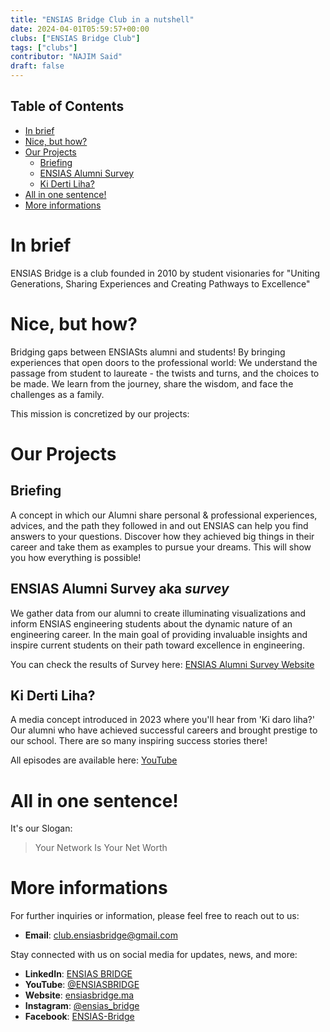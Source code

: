 ```yaml
---
title: "ENSIAS Bridge Club in a nutshell"
date: 2024-04-01T05:59:57+00:00
clubs: ["ENSIAS Bridge Club"]
tags: ["clubs"]
contributor: "NAJIM Said" 
draft: false
---
```


## **Table of Contents**
  * [In brief](#chapter-1)
  * [Nice, but how?](#chapter-2)
  * [Our Projects](#chapters-345)
    * [Briefing](#chapter-3)
    * [ENSIAS Alumni Survey](#chapter-4)
    * [Ki Derti Liha?](#chapter-5)
  * [All in one sentence!](#chapter-6)
  * [More informations](#chapter-7)

# In brief <a id="chapter-1"></a>
ENSIAS Bridge is a club founded in 2010 by student visionaries for "Uniting Generations, Sharing Experiences and Creating Pathways to Excellence"

# Nice, but how? <a id="chapter-2"></a>
Bridging gaps between ENSIASts alumni and students! By bringing experiences that open doors to the professional world: We understand the passage from student to laureate - the twists and turns, and the choices to be made. We learn from the journey, share the wisdom, and face the challenges as a family. 

This mission is concretized by our projects:

# Our Projects <a id="chapters-345"></a>

## Briefing <a id="chapter-3"></a>
A concept in which our Alumni share personal & professional experiences, advices, and the path they followed in and out ENSIAS can help you find answers to your questions. Discover how they achieved big things in their career and take them as examples to pursue your dreams. This will show you how everything is possible!

## ENSIAS Alumni Survey aka _survey_ <a id="chapter-4"></a>
We gather data from our alumni to create illuminating visualizations and inform ENSIAS engineering students about the dynamic nature of an engineering career. In the main goal of providing invaluable insights and inspire current students on their path toward excellence in engineering.

You can check the results of Survey here: 
[ENSIAS Alumni Survey Website](https://survey.ensiasbridge.ma/)

## Ki Derti Liha? <a id="chapter-5"></a>
A media concept introduced in 2023 where you'll hear from 'Ki daro liha?' Our alumni who have achieved successful careers and brought prestige to our school. There are so many inspiring success stories there!

All episodes are available here: 
[YouTube](https://www.youtube.com/channel/UCbfVulXSotiByDCfD4C6siw) 

# All in one sentence! <a id="chapter-6"></a>
It's our Slogan:
> Your Network Is Your Net Worth

# More informations <a id="chapter-7"></a>
For further inquiries or information, please feel free to reach out to us:

- **Email**: [club.ensiasbridge@gmail.com](mailto:club.ensiasbridge@gmail.com)

Stay connected with us on social media for updates, news, and more:

- **LinkedIn**: [ENSIAS BRIDGE](https://linkedin.com/company/ensias-bridge)
- **YouTube**: [@ENSIASBRIDGE](https://www.youtube.com/@ENSIASBRIDGE)
- **Website**: [ensiasbridge.ma](https://ensiasbridge.ma/)
- **Instagram**: [@ensias_bridge](https://www.instagram.com/ensias_bridge/)
- **Facebook**: [ENSIAS-Bridge](https://facebook.com/ensiasbridgeclub)
